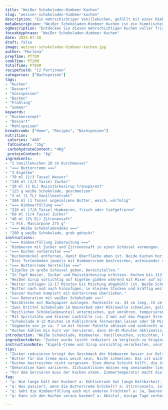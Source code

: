 ```yaml
---
title: "Weißer Schokoladen-Himbeer Kuchen"
slug: "weisser-schokoladen-himbeer-kuchen"
description: "Ein mehrschichtiger Vanillekuchen, gefüllt mit einer Himbeer-Mascarpone-Creme und umhüllt von einer weißen Schokoladen-Buttercreme. Dekoriert mit handgefertigten weißen Schokoladenspitzen in Eiszapfenoptik. Der Zuckeranteil wurde leicht reduziert, Maisstärkesirup ersetzt den Maissirup. Himbeeren können frisch oder tiefgefroren verwendet werden, mit Zitronensaft, Zucker und Mascarpone vermischt. Die Buttercreme ist weich und reichhaltig mit geschmolzener weißer Schokolade und Vanillearoma. Kuchen wird gekühlt serviert, kurz vor dem Servieren bei Zimmertemperatur aufbewahrt."
metaDescription: "Weißer Schokoladen-Himbeer Kuchen ist ein himmlischer Genuss mit frischer Himbeerfüllung und filigraner Dekoration aus weißer Schokolade."
ogDescription: "Entdecken Sie diesen mehrschichtigen Kuchen voller frischer Himbeeren, Mascarpone und zartschmelzender weißer Schokolade."
focusKeyphrase: "Weißer Schokoladen-Himbeer Kuchen"
date: 2025-07-30
draft: false
image: weisser-schokoladen-himbeer-kuchen.jpg
author: "Marlena"
prepTime: PT75M
cookTime: PT20M
totalTime: PT95M
recipeYield: "12 Portionen"
categories: ["Nachspeisen"]
tags:
- "Kuchen"
- "Dessert"
- "Süssspeisen"
- "Backen"
- "Frühling"
- "Sommer"
keywords:
- "Kuchenrezept"
- "Dessert"
- "Mehlspeisen"
breadcrumb: ["Home", "Recipes", "Nachspeisen"]
nutrition: 
 calories: "480"
 fatContent: "35g"
 carbohydrateContent: "40g"
 proteinContent: "6g"
ingredients:
- "2 Vanillekuchen 20 cm Durchmesser"
- "=== Buttercreme ==="
- "3 Eigelbe"
- "70 ml (1/3 Tasse) Wasser"
- "140 ml (2/3 Tasse) Zucker"
- "30 ml (2 EL) Maisstärkesirup transparent"
- "125 g weiße Schokolade, geschmolzen"
- "3 ml (¾ TL) Vanilleextrakt"
- "260 ml (1 Tasse) ungesalzene Butter, weich, würfelig"
- "=== Himbeerfüllung ==="
- "220 ml (7/8 Tasse) Himbeeren, frisch oder tiefgefroren"
- "60 ml (1/4 Tasse) Zucker"
- "40 ml (2½ EL) Zitronensaft"
- "1 Pck. Mascarpone 275 g"
- "=== Weiße Schokoladendeko ==="
- "200 g weiße Schokolade, grob gehackt"
instructions:
- "=== Himbeerfüllung Zubereitung ==="
- "Himbeeren mit Zucker und Zitronensaft in einer Schüssel vermengen. 15 Minuten ziehen lassen, wenn gefroren. Mascarpone mit Handmixer unterheben, bis cremig."
- "=== Kuchen vorbereiten ==="
- "Kuchendeckel entfernen, damit Oberfläche eben ist. Beide Kuchen horizontal halbieren, so dass 4 Schichten entstehen."
- "Drei Tortenböden jeweils mit Himbeercreme bestreichen, aufeinander stapeln. Letzte Schicht ohne Creme."
- "=== Buttercreme herstellen ==="
- "Eigelbe in große Schüssel geben, bereitstellen."
- "In Topf Wasser, Zucker und Maisstärkesirup erhitzen. Kochen bis 113 °C (235 °F) erreicht sind. Umrühren ausschalten."
- "Heißen Sirup vorsichtig auf Eigelbe gießen während mit Mixer auf mittlerer Stufe schlagen. Nicht über Schläger schlagen, langsam ziehen lassen."
- "Weiter schlagen 12-17 Minuten bis Mischung abgekühlt ist. Weiße Schokolade und Vanille einrühren."
- "Butter nach und nach hinzufügen, in kleinen Stücken und kräftig weiterschlagen. Mehrmals Bodensatz abschaben."
- "Ganzer Kuchen komplett mit Buttercreme überziehen."
- "=== Dekoration mit weißer Schokolade ==="
- "Backbleche mit Backpapier auslegen. Rückseite ca. 43 cm lang, 15 cm breit je Papier markieren (ca. 4,5 cm höher als Kuchenhöhe)."
- "Zwei Drittel Schokolade im Wasserbad oder Mikrowelle schmelzen, gelegentlich rühren."
- "Restlichen Schokoladenanteil untermischen, gut umrühren, temperieren. Bei Bedarf kurz nochmals erwärmen."
- "Mit Spritztüte und kleiner Lochtülle (ca. 2 mm) auf das Papier Streifen von unten nach oben Zickzackförmig auftragen, lückenlos nahe beieinander."
- "Schokolade 8-12 Minuten im Kühlschrank festwerden lassen oder 50 Minuten bei Zimmertemperatur."
- "Segmente von je ca. 7 cm mit feiner Palette ablösen und senkrecht am Rand des Kuchens anbringen."
- "Kuchen kühlen bis kurz vor Servieren, dann 30-45 Minuten akklimatisieren lassen, um Buttercreme zu mildern."
introduction: "Weiße Schokolade, Himbeeren. Vanillekuchen, schichten, Creme. Das volle Programm. Buttercreme mit Eigelb und Zucker. Braucht Zeit, nicht zu eilig. Schokolade schmelzen. Dann die feine Dekoarbeiten. Kleine Spritztüte. Zickzacklinien so nah wie möglich. Kalt stellen, damit sie hart werden. Kuchen selbst startet mit Himbeerfüllung. Mascarpone sorgt für Cremigkeit, Zitrone für Frische. Kuchen gelagert im Kühlschrank. Vor dem Servieren raus, Torte muss atmen, Buttercreme weich werden. Kein Firlefanz, nur Konzentration auf Textur und Geschmack. Aber genug Zeit nehmen, dann wird's was."
ingredientsNote: "Zucker wurde leicht reduziert im Vergleich zu Original. Statt Maissirup kommt klarer Maisstärkesirup rein, weil leichter verfügbar und etwas weniger süß. Weiße Schokolade ist hochwertig, mindestens 30 % Kakaobutteranteil, sonst wird Buttercreme nicht fest genug. Butter immer weich aber nicht geschmolzen, wichtig für Emulgierung. Himbeeren können frisch oder gefroren sein, gefrorene unbedingt Zeit zum Auftauen und Ziehen geben für Saftbildung. Mascarpone muss kalt und zimmerwarm gemischt werden. Vanilleextrakt gibt Geschmackstiefe. Wasser muss sauberes Leitungswasser, keine Aromen."
instructionsNote: "Eigelb-Creme und Sirup vorsichtig verarbeiten, sonst gerinnt die Masse. Siruptemperatur stark beachten, 113 °C sind ausreichend für gute Stichfestigkeit. Schokolade erst am Ende langsam einrühren, nicht zu heiß, sonst dicken die Eier. Butter portioniert einmixen, zwischendurch kleingemischte Klümpchen entfernen, sonst wird Buttercreme körnig. Beim Zusammenbauen Kuchen evtl. mit Palette unterstützen, damit Schichten nicht verrutschen. Weiße Schokolade temperieren nicht zwingend ideal, aber erfordert Rühren und eventuell kurze Erwärmung. Muster mit feiner Lochtülle machen, Konzentration auf Lückenfreiheit, sonst bricht Deko. Kühlen unbedingt zum Aushärten, sonst nicht formstabil. Kuchen vor dem Servieren nicht direkt aus Kühlschrank, Buttercreme sonst zu fest."
tips:
- "Zucker reduzieren bringt den Geschmack der Himbeeren besser zur Geltung. Genauso der Zitronensaft. Achte auf frische Früchte, sie sind intensiver. Wenn gefroren, zieh mehr Zeit zum Auftauen ein. Mascarpone muss immer konstant kalt sein, mixen dann sanft. Achte auf die Temperatur, die Schokolade darf nicht überschüssig sein."
- "Butter für die Creme muss weich sein. Nicht schmelzen. Das ist wichtig. Klumpen in der Buttercreme verhindern. Während dem Mischen immer wieder in die Schüssel leuchten lassen, um Unebenheiten zu beseitigen. Geduld ist das Schlüsselwort. Emulgierung braucht seine Zeit. Es wird nicht immer sofort perfekt."
- "Kuchen bestreichen nicht vergessen. Eine dünne Schicht hilft, die Schichten zu verbinden. Himbeercreme sollte gut gekühlt sein, sonst läuft alles weg. Wichtig ist auch, den Boden immer zu stabilisieren, eventuell mit etwas Buttercreme. Darauf achten, dass die Schichten gleichmäßig verteilt sind."
- "Dekoration kann variieren. Zickzacklinien müssen eng aneinander liegen. Forme sie mit Liebe und Geduld. Schokolade muss gleichmäßig temperiert sein, sonst wird sie brüchig. Kühlen ist ein Muss, damit die Dekoration gut hält. Eine gute Kühlung hat großen Einfluss auf die Stabilität des Kuchens."
- "Vor dem Servieren muss der Kuchen atmen. Zimmertemperatur macht die Buttercreme geschmeidig. Zu kalt ist nicht ideal. Nach dem Kühlschrank wird die Struktur der Creme fest. Akklimatisierung ist ein wichtiger Schritt. Nicht abkürzen. Es zahlt sich aus, wenn der Kuchen richtig temperiert ist."
faq:
- "q: Wie lange hält der Kuchen? a: Kühlschrank hat lange Haltbarkeit. Ungeöffnet geht's mehrere Tage. Mit frischer Füllung kürzer haltbar. Achte auf die Zutaten, die Qualität wichtig."
- "q: Was passiert, wenn die Buttercreme bröckelt? a: Stirnrunzeln, sofort weiter mixen. Bei Klumpen die Butter zu schnell zugegeben. Also langsam machen. Daneben auch Temperatur der Schokolade prüfen, kann ein Grund sein."
- "q: Geht die Himbeerfüllung auch mit anderen Früchten? a: Ja, Beeren bieten sich an. Himbeeren sind ideal, aber Erdbeeren auch gut. Desto frischer, desto besser. Achte auf den Saft, der Fruchtgeschmack ist entscheidend."
- "q: Kann ich den Kuchen voraus backen? a: Absolut, einige Tage vorher geht gut. Kühlung bedenken. Am besten, wenn abgedeckt, um trocken zu vermeiden. Kühle und frische Luft helfen."

---
```

